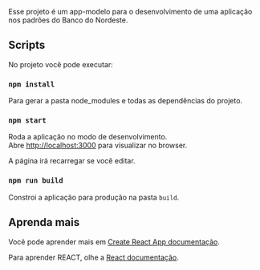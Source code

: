 Esse projeto é um app-modelo para o desenvolvimento de uma aplicação nos padrões do Banco do Nordeste.

## Scripts

No projeto você pode executar:

### `npm install`

Para gerar a pasta node_modules e todas as dependências do projeto.

### `npm start`

Roda a aplicação no modo de desenvolvimento.<br>
Abre [http://localhost:3000](http://localhost:3000) para visualizar no browser.

A página irá recarregar se você editar.

### `npm run build`

Constroi a aplicação para produção na pasta `build`.

## Aprenda mais

Você pode aprender mais em  [Create React App documentação](https://facebook.github.io/create-react-app/docs/getting-started).

Para aprender REACT, olhe a [React documentação](https://reactjs.org/).

